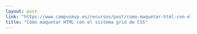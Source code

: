 ```yaml
---
layout: post
link: "https://www.campusmvp.es/recursos/post/como-maquetar-html-con-el-sistema-grid-de-css.aspx"
title: "Cómo maquetar HTML con el sistema grid de CSS"
---
```

